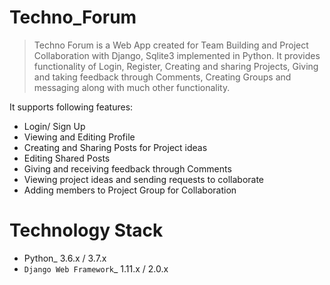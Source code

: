 
# Techno_Forum
>Techno Forum is a Web App created for Team Building and Project Collaboration with Django, Sqlite3 implemented in Python. It provides functionality of Login, Register, Creating and sharing Projects, Giving and taking feedback through Comments, Creating Groups and messaging along with much other functionality.

It supports following features:

*	Login/ Sign Up 
*	Viewing and Editing Profile 
*	Creating and Sharing Posts for Project ideas 
*	Editing Shared Posts 
*	Giving and receiving feedback through Comments
*	Viewing project ideas and sending requests to collaborate
*	Adding members to Project Group for Collaboration

# Technology Stack

* Python_ 3.6.x / 3.7.x
* `Django Web Framework`_ 1.11.x / 2.0.x
